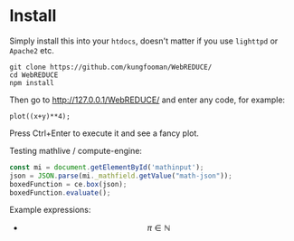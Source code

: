 # Install

Simply install this into your `htdocs`, doesn't matter if you use `lighttpd` or `Apache2` etc.

```
git clone https://github.com/kungfooman/WebREDUCE/
cd WebREDUCE
npm install
```

Then go to http://127.0.0.1/WebREDUCE/ and enter any code, for example:

```red
plot((x+y)**4);
```

Press Ctrl+Enter to execute it and see a fancy plot.




Testing mathlive / compute-engine:

```js
const mi = document.getElementById('mathinput');
json = JSON.parse(mi._mathfield.getValue("math-json"));
boxedFunction = ce.box(json);
boxedFunction.evaluate();
```

Example expressions:
 - $$ \pi\in\mathbb{N} $$

